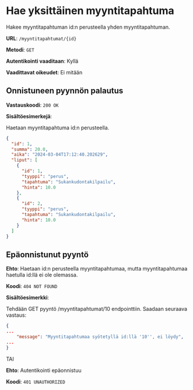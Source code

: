 # Hae yksittäinen myyntitapahtuma

Hakee myyntitapahtuman id:n perusteella yhden myyntitapahtuman.

**URL**: `/myyntitapahtumat/{id}`

**Metodi**: `GET`

**Autentikointi vaaditaan**: Kyllä

**Vaadittavat oikeudet**: Ei mitään

## Onnistuneen pyynnön palautus

**Vastauskoodi**: `200 OK`

**Sisältöesimerkejä**:

Haetaan myyntitapahtuma id:n perusteella.

```json
{
  "id": 1,
  "summa": 20.0,
  "aika": "2024-03-04T17:12:40.202629",
  "liput": [
    {
      "id": 1,
      "tyyppi": "perus",
      "tapahtuma": "Sukankudontakilpailu",
      "hinta": 10.0
    },
    {
      "id": 2,
      "tyyppi": "perus",
      "tapahtuma": "Sukankudontakilpailu",
      "hinta": 10.0
    }
  ]
}
```

## Epäonnistunut pyyntö

**Ehto**: Haetaan id:n perusteella myyntitapahtumaa, mutta myyntitapahtumaa haetulla id:llä ei ole olemassa.

**Koodi**: `404 NOT FOUND`

**Sisältöesimerkki**:

Tehdään GET pyyntö /myyntitapahtumat/10 endpointtiin. Saadaan seuraava vastaus:

```json
{
...
    "message": "Myyntitapahtumaa syötetyllä id:llä '10'', ei löydy",
...
}
```

TAI

__Ehto__: Autentikointi epäonnistuu

__Koodi__: `401 UNAUTHORIZED`